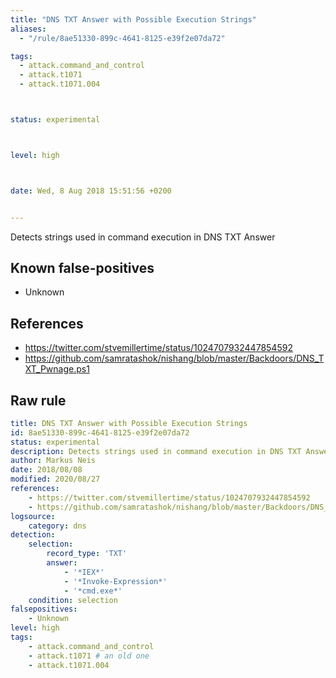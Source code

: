 ```yaml
---
title: "DNS TXT Answer with Possible Execution Strings"
aliases:
  - "/rule/8ae51330-899c-4641-8125-e39f2e07da72"

tags:
  - attack.command_and_control
  - attack.t1071
  - attack.t1071.004



status: experimental



level: high



date: Wed, 8 Aug 2018 15:51:56 +0200


---
```


Detects strings used in command execution in DNS TXT Answer

<!--more-->


## Known false-positives

* Unknown



## References

* https://twitter.com/stvemillertime/status/1024707932447854592
* https://github.com/samratashok/nishang/blob/master/Backdoors/DNS_TXT_Pwnage.ps1


## Raw rule
```yaml
title: DNS TXT Answer with Possible Execution Strings
id: 8ae51330-899c-4641-8125-e39f2e07da72
status: experimental
description: Detects strings used in command execution in DNS TXT Answer
author: Markus Neis
date: 2018/08/08
modified: 2020/08/27
references:
    - https://twitter.com/stvemillertime/status/1024707932447854592
    - https://github.com/samratashok/nishang/blob/master/Backdoors/DNS_TXT_Pwnage.ps1
logsource:
    category: dns
detection:
    selection:
        record_type: 'TXT'
        answer:
            - '*IEX*'
            - '*Invoke-Expression*'
            - '*cmd.exe*'
    condition: selection
falsepositives:
    - Unknown
level: high
tags:
    - attack.command_and_control
    - attack.t1071 # an old one
    - attack.t1071.004
```
